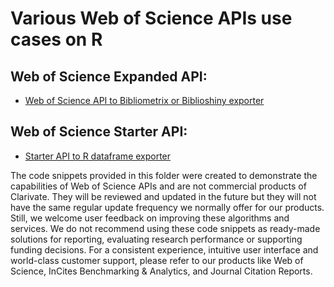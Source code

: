 # Various Web of Science APIs use cases on R

## Web of Science Expanded API:
* [Web of Science API to Bibliometrix or Biblioshiny exporter](/R/wos_to_bibliometrix_biblioshiny/)

## Web of Science Starter API:
* [Starter API to R dataframe exporter](/R/wos_search_to_df/)

The code snippets provided in this folder were created to demonstrate the capabilities of Web of Science APIs and are not commercial products of Clarivate. They will be reviewed and updated in the future but they will not have the same regular update frequency we normally offer for our products. Still, we welcome user feedback on improving these algorithms and services. We do not recommend using these code snippets as ready-made solutions for reporting, evaluating research performance or supporting funding decisions. For a consistent experience, intuitive user interface and world-class customer support, please refer to our products like Web of Science, InCites Benchmarking & Analytics, and Journal Citation Reports.